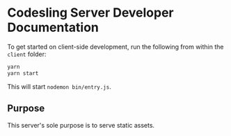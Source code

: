 # Codesling Server Developer Documentation

To get started on client-side development, run the following from within the `client` folder:

```bash
yarn
yarn start
```

This will start `nodemon bin/entry.js`.

## Purpose

This server's sole purpose is to serve static assets.
